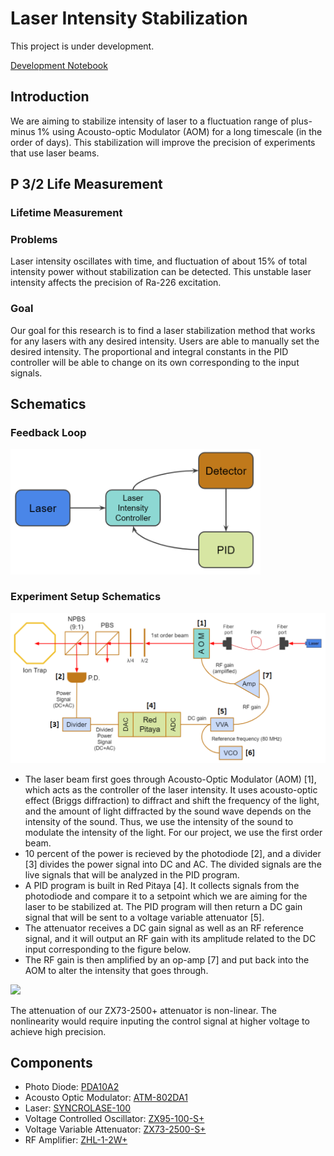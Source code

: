 # Laser Intensity Stabilization
This project is under development.

[Development Notebook](https://docs.google.com/document/d/1RtXi4E6TiI_Ld4MZSRgFrHrQVlKGbRzDl3qZmrDYwTk/edit#)

## Introduction

We are aiming to stabilize intensity of laser to a fluctuation range of plus-minus 1% using Acousto-optic Modulator (AOM) for a long timescale (in the order of days). This stabilization will improve the precision of experiments that use laser beams.

## P 3/2 Life Measurement
### Lifetime Measurement

### Problems
Laser intensity oscillates with time, and fluctuation of about 15% of total intensity power without stabilization can be detected. This unstable laser intensity affects the precision of Ra-226 excitation.

### Goal
Our goal for this research is to find a laser stabilization method that works for any lasers with any desired intensity. Users are able to manually set the desired intensity. The proportional and integral constants in the PID controller will be able to change on its own corresponding to the input signals.


## Schematics
### Feedback Loop
<img src="https://github.com/Jayich-Lab/laser_intensity_stabilization/blob/e3ffd6075bf42a9dc5e550fbc7e51a863ef81b96/feedback%20loop%20logic%20flow.png" width="400">

### Experiment Setup Schematics
<img src="https://github.com/Jayich-Lab/laser_intensity_stabilization/blob/b2fe35d18d52c8cc31f6680785b2dc8ce0ade054/Experiment%20Setup%20with%20number.png" width="800">

- The laser beam first goes through Acousto-Optic Modulator (AOM) [1], which acts as the controller of the laser intensity. It uses acousto-optic effect (Briggs diffraction) to diffract and shift the frequency of the light, and the amount of light diffracted by the sound wave depends on the intensity of the sound. Thus, we use the intensity of the sound to modulate the intensity of the light. For our project, we use the first order beam.
- 10 percent of the power is recieved by the photodiode [2], and a divider [3] divides the power signal into DC and AC. The divided signals are the live signals that will be analyzed in the PID program.
- A PID program is built in Red Pitaya [4]. It collects signals from the photodiode and compare it to a setpoint which we are aiming for the laser to be stabilized at. The PID program will then return a DC gain signal that will be sent to a voltage variable attenuator [5].
- The attenuator receives a DC gain signal as well as an RF reference signal, and it will output an RF gain with its amplitude related to the DC input corresponding to the figure below.
- The RF gain is then amplified by an op-amp [7] and put back into the AOM to alter the intensity that goes through.

<img src="https://github.com/vivian-liao/laser_intensity_stabilization/blob/f4062dce6361fdb36354567c01299cb552100ea4/Screen%20Shot%202021-04-20%20at%208.15.58%20AM.png" width="400">

The attenuation of our ZX73-2500+ attenuator is non-linear. The nonlinearity would require inputing the control signal at higher voltage to achieve high precision.

## Components

- Photo Diode: [PDA10A2](https://www.thorlabs.com/thorproduct.cfm?partnumber=PDA10A2)
- Acousto Optic Modulator: [ATM-802DA1](https://intraaction.com/wp-content/themes/Divi/pdf/ATMModSeries08991.pdf)
- Laser: [SYNCROLASE-100](https://en.yuyiparts.com/aerotech-syncrolase-100-helium-neon-laser.html)
- Voltage Controlled Oscillator: [ZX95-100-S+](https://www.minicircuits.com/WebStore/dashboard.html?model=ZX95-100-S%2B)
- Voltage Variable Attenuator: [ZX73-2500-S+](https://www.minicircuits.com/WebStore/dashboard.html?model=ZX73-2500-S%2B)
- RF Amplifier: [ZHL-1-2W+](https://www.minicircuits.com/WebStore/dashboard.html?model=ZHL-1-2W%2B)
